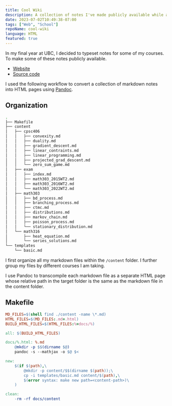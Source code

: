 ```yaml
---
title: Cool Wiki
description: A collection of notes I've made publicly available while attending courses at UBC.
date: 2023-07-02T10:49:38-07:00
tags: ["Web", "School"]
repoName: cool-wiki
language: HTML
featured: true
---
```


In my final year at UBC, I decided to typeset notes for some of my courses.
To make some of these notes publicly available.

- [Website](https://wiki.joeyshi.xyz)
- [Source code](https://github.com/joeyshi12/cool-wiki)

I used the following workflow to convert a collection of markdown
notes into HTML pages using [Pandoc](https://pandoc.org/index.html).

## Organization

```sh
.
├── Makefile
├── content
│   ├── cpsc406
│   │   ├── convexity.md
│   │   ├── duality.md
│   │   ├── gradient_descent.md
│   │   ├── linear_contraints.md
│   │   ├── linear_programming.md
│   │   ├── projected_grad_descent.md
│   │   └── zero_sum_game.md
│   ├── exam
│   │   ├── index.md
│   │   ├── math303_2015WT2.md
│   │   ├── math303_2016WT2.md
│   │   └── math303_2022WT2.md
│   ├── math303
│   │   ├── bd_process.md
│   │   ├── branching_process.md
│   │   ├── ctmc.md
│   │   ├── distributions.md
│   │   ├── markov_chain.md
│   │   ├── poisson_process.md
│   │   └── stationary_distribution.md
│   └── math316
│       ├── heat_equation.md
│       └── series_solutions.md
└── templates
    └── basic.md
```

I first organize all my markdown files within the `/content` folder.
I further group my files by different courses I am taking.

I use Pandoc to transcompile each markdown file as a separate HTML page
whose relative path in the target folder is the same as the markdown file in the content folder.

## Makefile

```makefile
MD_FILES=$(shell find ./content -name \*.md)
HTML_FILES=$(MD_FILES:.md=.html)
BUILD_HTML_FILES=$(HTML_FILES:%=docs/%)

all: $(BUILD_HTML_FILES)

docs/%.html: %.md
	@mkdir -p $$(dirname $@)
	pandoc -s --mathjax -o $@ $<

new:
	$(if $(path),\
		@mkdir -p content/$$(dirname $(path));\
		cp -i templates/basic.md content/$(path),\
		$(error syntax: make new path=<content-path>)\
	)

clean:
	-rm -rf docs/content
```

